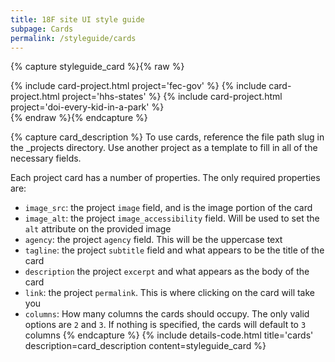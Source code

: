 ```yaml
---
title: 18F site UI style guide
subpage: Cards
permalink: /styleguide/cards
---
```


{% capture styleguide_card %}{% raw %}
<section class="usa-grid-full usa-section">
  {% include card-project.html project='fec-gov' %}
  {% include card-project.html project='hhs-states' %}
  {% include card-project.html project='doi-every-kid-in-a-park' %}
</section>
{% endraw %}{% endcapture %}

{% capture card_description %}
To use cards, reference the file path slug in the _projects directory. Use another project as a template to fill in all of the necessary fields.

Each project card has a number of properties. The only required properties are:
* `image_src`: the project `image` field, and is the image portion of the card
* `image_alt`: the project `image_accessibility` field. Will be used to set the `alt` attribute on the provided image
* `agency`: the project `agency` field. This will be the uppercase text
* `tagline`: the project `subtitle` field and what appears to be the title of the card
* `description` the project `excerpt` and what appears as the body of the card
* `link`: the project `permalink`. This is where clicking on the card will take you
* `columns`: How many columns the cards should occupy. The only valid options are `2` and `3`. If nothing is specified, the cards will default to `3` columns
{% endcapture %}
{% include details-code.html
   title='cards'
   description=card_description
   content=styleguide_card
%}
